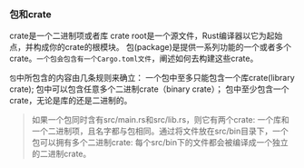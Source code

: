 ### 包和crate
crate是一个二进制项或者库
crate root是一个源文件，Rust编译器以它为起始点，并构成你的crate的根模块。
包(package)是提供一系列功能的一个或者多个crate。`一个包会包含有一个Cargo.toml文件`，阐述如何去构建这些crate。

`包`中所包含的内容由几条规则来确立：
一个包中至多只能包含一个库crate(library crate);
包中可以包含任意多个二进制crate（binary crate）；
包中至少包含一个crate，无论是库的还是二进制的。

> 如果一个包同时含有src/main.rs和src/lib.rs，则它有两个crate: 一个库和一个二进制项，且名字都与包相同。通过将文件放在src/bin目录下，一个包可以拥有多个二进制crate: 每个src/bin下的文件都会被编译成一个独立的二进制crate。